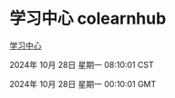 # 学习中心 colearnhub
[学习中心](http://219.139.197.74:56308/colearnhub/)

2024年 10月 28日 星期一 08:10:01 CST

2024年 10月 28日 星期一 00:10:01 GMT

